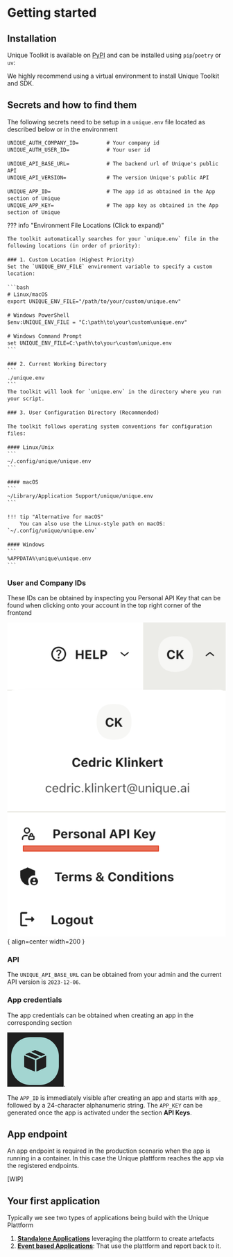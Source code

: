 # Getting started

## Installation

Unique Toolkit is available on [PyPI](https://pypi.org/project/unique_toolkit/) and can be installed using `pip`/`poetry` or `uv`:

We highly recommend using a virtual environment to install Unique Toolkit and SDK.

## Secrets and how to find them

The following secrets need to be setup in a `unique.env` file located as described below or in the environment

```env
UNIQUE_AUTH_COMPANY_ID=         # Your company id
UNIQUE_AUTH_USER_ID=            # Your user id

UNIQUE_API_BASE_URL=            # The backend url of Unique's public API
UNIQUE_API_VERSION=             # The version Unique's public API

UNIQUE_APP_ID=                  # The app id as obtained in the App section of Unique
UNIQUE_APP_KEY=                 # The app key as obtained in the App section of Unique
```

??? info "Environment File Locations (Click to expand)"
    
    The toolkit automatically searches for your `unique.env` file in the following locations (in order of priority):

    ### 1. Custom Location (Highest Priority)
    Set the `UNIQUE_ENV_FILE` environment variable to specify a custom location:

    ```bash
    # Linux/macOS
    export UNIQUE_ENV_FILE="/path/to/your/custom/unique.env"

    # Windows PowerShell
    $env:UNIQUE_ENV_FILE = "C:\path\to\your\custom\unique.env"

    # Windows Command Prompt
    set UNIQUE_ENV_FILE=C:\path\to\your\custom\unique.env
    ```

    ### 2. Current Working Directory
    ```
    ./unique.env
    ```
    The toolkit will look for `unique.env` in the directory where you run your script.

    ### 3. User Configuration Directory (Recommended)

    The toolkit follows operating system conventions for configuration files:

    #### Linux/Unix
    ```
    ~/.config/unique/unique.env
    ```

    #### macOS
    ```
    ~/Library/Application Support/unique/unique.env
    ```

    !!! tip "Alternative for macOS"
        You can also use the Linux-style path on macOS: `~/.config/unique/unique.env`

    #### Windows
    ```
    %APPDATA%\unique\unique.env
    ```
### User and Company IDs

These IDs can be obtained by inspecting you Personal API Key that can be found when clicking onto your account in the top right corner of the frontend

![alt text](./company_user_id_location.png){ align=center width=200 }

### API

The `UNIQUE_API_BASE_URL` can be obtained from your admin and the current API version is `2023-12-06`.

### App credentials
The app credentials can be obtained when creating an app in the corresponding section 

![alt text](./app_button.png).

The `APP_ID` is immediately visible after creating an app and starts with `app_` followed by a 24-character alphanumeric string. The `APP_KEY` can be generated once the app is activated under the section **API Keys**.

## App endpoint

An app endpoint is required in the production scenario when the app is running in a container. In this case the Unique plattform reaches the app via the registered endpoints.

[WIP]




## Your first application

Typically we see  two types of applications being build with the Unique Plattform 

1. [**Standalone Applications**](./application_types/standalone_application.md) leveraging the plattform to create artefacts
2. [**Event based Applications**](./application_types/event_driven_applications.md): That use the plattform and report back to it.